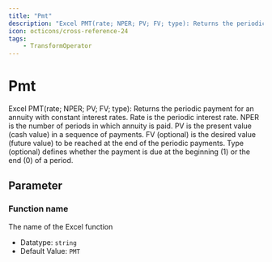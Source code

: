 ```yaml
---
title: "Pmt"
description: "Excel PMT(rate; NPER; PV; FV; type): Returns the periodic payment for an annuity with constant interest rates. Rate is the periodic interest rate. NPER is the number of periods in which annuity is paid. PV is the present value (cash value) in a sequence of payments. FV (optional) is the desired value (future value) to be reached at the end of the periodic payments. Type (optional) defines whether the payment is due at the beginning (1) or the end (0) of a period."
icon: octicons/cross-reference-24
tags: 
    - TransformOperator
---
```

# Pmt
<!-- This file was generated - DO NOT CHANGE IT MANUALLY -->



Excel PMT(rate; NPER; PV; FV; type): Returns the periodic payment for an annuity with constant interest rates. Rate is the periodic interest rate. NPER is the number of periods in which annuity is paid. PV is the present value (cash value) in a sequence of payments. FV (optional) is the desired value (future value) to be reached at the end of the periodic payments. Type (optional) defines whether the payment is due at the beginning (1) or the end (0) of a period.

## Parameter

### Function name

The name of the Excel function

- Datatype: `string`
- Default Value: `PMT`




